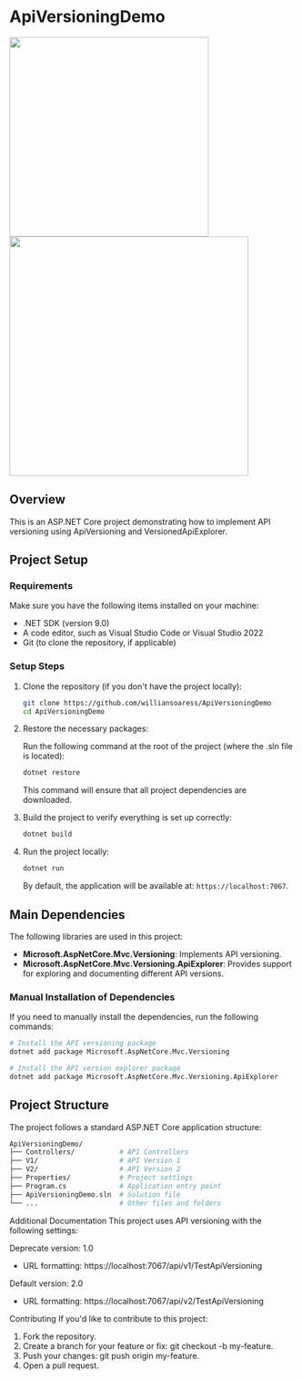 # ApiVersioningDemo

<img src="https://github.com/user-attachments/assets/9abd58ab-a626-41ef-bed9-a217f215092a" width="350" />
<img src="https://github.com/user-attachments/assets/9bc5e78e-fab8-429a-b611-a278a0d8d298" width="420" />

## Overview

This is an ASP.NET Core project demonstrating how to implement API versioning using ApiVersioning and VersionedApiExplorer.

## Project Setup

### Requirements

Make sure you have the following items installed on your machine:

- .NET SDK (version 9.0)
- A code editor, such as Visual Studio Code or Visual Studio 2022
- Git (to clone the repository, if applicable)

### Setup Steps

1. Clone the repository (if you don't have the project locally):

    ```bash
    git clone https://github.com/williansoaress/ApiVersioningDemo
    cd ApiVersioningDemo
    ```

2. Restore the necessary packages:

    Run the following command at the root of the project (where the .sln file is located):

    ```bash
    dotnet restore
    ```

    This command will ensure that all project dependencies are downloaded.

3. Build the project to verify everything is set up correctly:

    ```bash
    dotnet build
    ```

4. Run the project locally:

    ```bash
    dotnet run
    ```

    By default, the application will be available at: `https://localhost:7067`.

## Main Dependencies

The following libraries are used in this project:

- **Microsoft.AspNetCore.Mvc.Versioning**: Implements API versioning.
- **Microsoft.AspNetCore.Mvc.Versioning.ApiExplorer**: Provides support for exploring and documenting different API versions.

### Manual Installation of Dependencies

If you need to manually install the dependencies, run the following commands:

```bash
# Install the API versioning package
dotnet add package Microsoft.AspNetCore.Mvc.Versioning

# Install the API version explorer package
dotnet add package Microsoft.AspNetCore.Mvc.Versioning.ApiExplorer
```

## Project Structure
The project follows a standard ASP.NET Core application structure:
```bash
ApiVersioningDemo/
├── Controllers/           # API Controllers
├── V1/                    # API Version 1
├── V2/                    # API Version 2
├── Properties/            # Project settings
├── Program.cs             # Application entry point
├── ApiVersioningDemo.sln  # Solution file
└── ...                    # Other files and folders
```
Additional Documentation
This project uses API versioning with the following settings:

Deprecate version: 1.0
- URL formatting: https://localhost:7067/api/v1/TestApiVersioning 

Default version: 2.0
- URL formatting: https://localhost:7067/api/v2/TestApiVersioning 

Contributing
If you'd like to contribute to this project:

1. Fork the repository.
2. Create a branch for your feature or fix: git checkout -b my-feature.
3. Push your changes: git push origin my-feature.
4. Open a pull request.

